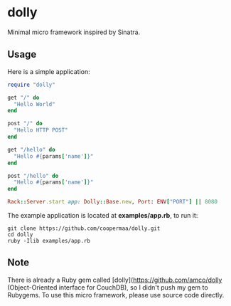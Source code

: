 # dolly

Minimal micro framework inspired by Sinatra.

## Usage

Here is a simple application:

```ruby
require "dolly"

get "/" do
  "Hello World"
end

post "/" do
  "Hello HTTP POST"
end

get "/hello" do
  "Hello #{params['name']}"
end

post "/hello" do
  "Hello #{params['name']}"
end

Rack::Server.start app: Dolly::Base.new, Port: ENV["PORT"] || 8080
```

The example application is located at **examples/app.rb**, to run it:

```
git clone https://github.com/coopermaa/dolly.git
cd dolly
ruby -Ilib examples/app.rb
```

## Note

There is already a Ruby gem called [dolly](https://github.com/amco/dolly (Object-Oriented interface for CouchDB), so I didn't push my gem to Rubygems.
To use this micro framework, please use source code directly.
